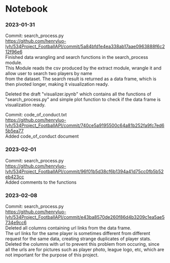 # Notebook

### 2023-01-31
Commit: search_process.py   
https://github.com/henryluo-lyh/534Project_FootballAPI/commit/5a84bfd1e4ea338ab17aae0963888f6c212f96e6   
Finished data wrangling and search functions in the search_process module.   
This Module reads the csv produced by the extract module, wrangle it and allow user to search two players by name   
from the dataset. The search result is returned as a data frame, which is then pivoted longer, making it visualization ready.    

Deleted the draft "visualizer.ipynb" which contains all the functions of "search_process.py" and simple plot function to check if the data frame is visualization ready.   

Commit: code_of_conduct.txt   
https://github.com/henryluo-lyh/534Project_FootballAPI/commit/740ce5a9195500c64a81b252fa9fc7ed65b5ea77   
Added code_of_conduct document   

### 2023-02-01   
Commit: search_process.py   
https://github.com/henryluo-lyh/534Project_FootballAPI/commit/96f01b5d38cf6b1394a41d75cc0fb5b52eb423cc   
Added comments to the functions   

### 2023-02-08
Commit: search_process.py   
https://github.com/henryluo-lyh/534Project_FootballAPI/commit/e43ba8570de260f86d4b3209c1ea5ae5734e9cc6   
Deleted all columns containing url links from the data frame.   
The url links for the same player is sometimes different from different request for the same data, creating strange duplicates of player stats. Deleted the columns with url to prevent this problem from occuring, since all the urls are for pictures such as player photo, league logo, etc, which are not important for the purpose of this project.